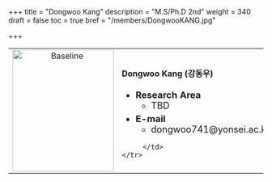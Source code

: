 +++
title = "Dongwoo Kang"
description = "M.S/Ph.D 2nd"
weight = 340
draft = false
toc = true
bref = "/members/DongwooKANG.jpg"

+++

<table>
    <tr>
       <td width="280" align="center" valign="top">
          <img alt="Baseline" width="200px" height="240" src="/members/DongwooKANG.jpg">
       </td>
       <td>
            <h4>Dongwoo Kang (강동우)</h4>
            <ul class="member_info">
                <li style="font-size: 18px"><b>Research Area</b>
                    <ul class="interest">
                        <li style="margin-bottom: 5px">TBD</li>
                    </ul>
                </li>
                <li style="font-size: 18px"><b>E-mail</b>
                    <ul>
                        <li style="margin-bottom: 5px">dongwoo741@yonsei.ac.kr</li>
                    </ul>
                </li>
            </ul>


         </td>
    </tr>
</table>